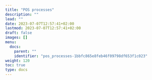 ```yaml
---
title: "POS processes"
description: ""
lead: ""
date: 2023-07-07T12:57:41+02:00
lastmod: 2023-07-07T12:57:41+02:00
draft: false
images: []
menu:
  docs:
    parent: ""
    identifier: "pos_processes-1bbfc865e8feb46f09798df653f1c023"
weight: 120
toc: true
type: docs
---
```


